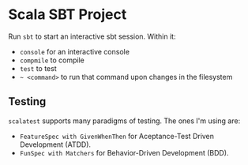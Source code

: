 # Scala SBT Project

Run `sbt` to start an interactive sbt session.  Within it:

- `console` for an interactive console
- `compmile` to compile
- `test` to test
- `~ <command>` to run that command upon changes in the filesystem

## Testing

`scalatest` supports many paradigms of testing.  The ones I'm using are:

- `FeatureSpec with GivenWhenThen` for Aceptance-Test Driven Development (ATDD).
- `FunSpec with Matchers` for Behavior-Driven Development (BDD).
